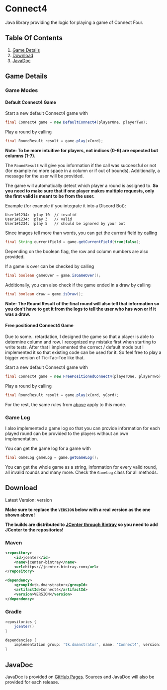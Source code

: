 # Connect4
Java library providing the logic for playing a game of Connect Four.

## Table Of Contents
1. [Game Details](#game-details)
2. [Download](#download)
3. [JavaDoc](#javadoc)

## Game Details

### Game Modes

#### Default Connect4 Game
Start a new default Connect4 game with
```java
final Connect4 game = new DefaultConnect4(playerOne, playerTwo);
```

Play a round by calling
```java
final RoundResult result = game.play(xCord);
```
**Note: To be more intuitive for players, not indices (0-6) are expected but columns (1-7).**

The `RoundResult` will give you information if the call was successful or not (for example no more space in a column or if out of bounds). Additionally, a message for the user will be provided.

The game will automatically detect which player a round is assigned to. **So you need to make sure that if one player makes multiple requests, only the first valid is meant to be from the user.**

Example (for example if you integrate it into a Discord Bot):
```
User1#1234: !play 10  // invalid
User1#1234: !play 3   // valid
User1#1234: !play 5   // should be ignored by your bot
```

Since images tell more than words, you can get the current field by calling
```java
final String currentField = game.getCurrentField(true|false);
```
Depending on the boolean flag, the row and column numbers are also provided.

If a game is over can be checked by calling
```java
final boolean gameOver = game.isGameOver();
```

Additionally, you can also check if the game ended in a draw by calling
```java
final boolean draw = game.isDraw();
```

**Note: The Round Result of the final round will also tell that information so you don't have to get it from the logs to tell the user who has won or if it was a draw.**

#### Free positioned Connect4 Game

Due to some.. retardation, I designed the game so that a player is able to determine column and row. I recognized my mistake first when starting to write tests. After that I implemented the correct / default mode but I implemented it so that existing code can be used for it. So feel free to play a bigger version of Tic-Tac-Toe like that.

Start a new default Connect4 game with
```java
final Connect4 game = new FreePositionedConnect4(playerOne, playerTwo);
```

Play a round by calling
```java
final RoundResult result = game.play(xCord, yCord);
```

For the rest, the same rules from [above](#default-connect4-game) apply to this mode.

### Game Log

I also implemented a game log so that you can provide information for each played round can be provided to the players without an own implementation.

You can get the game log for a game with
```java
final GameLog gameLog = game.getGameLog();
```

You can get the whole game as a string, information for every valid round, all invalid rounds and many more. Check the `GameLog` class for all methods.

## Download
Latest Version: version

**Make sure to replace the `VERSION` below with a real version as the one shown above!**

**The builds are distributed to [JCenter through Bintray](https://bintray.com/dmanstrator/maven/Connect4) so you need to add JCenter to the repositories!**

### Maven
```xml
<repository>
    <id>jcenter</id>
    <name>jcenter-bintray</name>
    <url>https://jcenter.bintray.com</url>
</repository>

<dependency>
    <groupId>tk.dmanstrator</groupId>
    <artifactId>Connect4</artifactId>
    <version>VERSION</version>
</dependency>
```

### Gradle
```groovy
repositories {
    jcenter()
}

dependencies {
    implementation group: 'tk.dmanstrator', name: 'Connect4', version: 'VERSION'
}
```

## JavaDoc

JavaDoc is provided on [GitHub Pages](https://dmanstrator.github.io/Connect4/). Sources and JavaDoc will also be provided for each release.